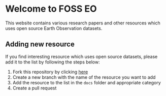 # Welcome to FOSS EO

This website contains various research papers and other resources which uses open source Earth Observation datasets.


## Adding new resource

If you find interesting resource which uses open source datasets, please add it to the list by following the steps below:

1. Fork this repository by clicking [here](https://github.com/Rotten-Grapes-Pvt-Ltd/foss-eo/fork)
2. Create a new branch with the name of the resource you want to add
3. Add the resource to the list in the `docs` folder and appropriate category
4. Create a pull request